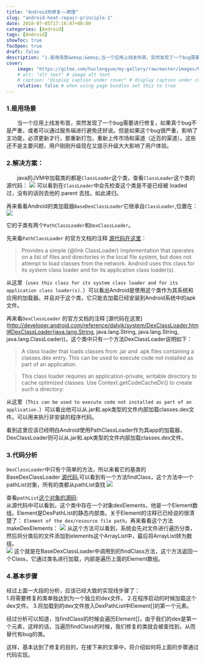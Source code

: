 ```yaml
---
title: "Android热修复——原理"
slug: "android-heat-repair-principle-1"
date: 2018-07-05T17:16:07+08:00
categories: [Android]
tags: [Android]
showToc: true
TocOpen: true
draft: false
description: "1.是用场景&emsp;&emsp;当一个应用上线发布首，突然发现了一个bug需要进行修复，如果真个bug不是严重，或者可以通过服"
cover: 
    image: "https://gitee.com/huclengyue/my-gallery/raw/master/images/blog/16467268210240a01f6a2c2c5b237a032db35b7084.png"
    # alt: "alt text" # image alt text
    # caption: "display caption under cover" # display caption under cover
    relative: false # when using page bundles set this to true
---
```

                
### 1.是用场景    

&emsp;&emsp;当一个应用上线发布首，突然发现了一个bug需要进行修复，如果真个bug不是严重，或者可以通过服务端进行避免还好说。但是如果这个bug很严重，影响了主功能，必须更新才行，那重新打包，重新上传市场和渠道（近百的渠道）。这些还不是主要问题，用户刚刚升级现在又提示升级大大影响了用户体验。


<!--more-->


### 2.解决方案：

&emsp;&emsp;java的JVM中加载类的都是`ClassLoader`这个类，查看`ClassLoader`这个类的源代码：
![](https://gitee.com/huclengyue/my-gallery/raw/master/images/blog/16467268210240a01f6a2c2c5b237a032db35b7084.png)
可以看到在`ClassLoader`中会先检查这个类是不是已经被 loaded 过，没有的话则去他的 parent 去找，如此递归。  

再来看看Android的类加载器`BaseDexClassLoader`它继承自`ClassLoader`,位置在：
![](https://gitee.com/huclengyue/my-gallery/raw/master/images/blog/1646726821421954905ce06782ca5f696a3888498c.png)  

它的子类有两个`PathClassLoader`和`DexClassLoader`。  

先来看`PathClassLoader` 的官方文档的注释 [源代码在这里](https://android.googlesource.com/platform/libcore-snapshot/+/ics-mr1/dalvik/src/main/java/dalvik/system/PathClassLoader.java)：
> Provides a simple {@link ClassLoader} implementation that operates on a list
  of files and directories in the local file system, but does not attempt to
  load classes from the network. Android uses this class for its system class
  loader and for its application class loader(s).

从这里（`uses this class for its system class
  loader and for its application class loader(s).`）可以看出Android是使用这个类作为其系统和应用的加载器。并且对于这个类，它只能去加载已经安装到Android系统中的apk文件。

再来看`DexClassLoader` 的官方文档的注释 [源代码在这里](http://developer.android.com/reference/dalvik/system/DexClassLoader.html#DexClassLoader(java.lang.String, java.lang.String, java.lang.String, java.lang.ClassLoader))，这个类中只有一个方法DexClassLoader说明如下： 
> A class loader that loads classes from .jar and .apk files containing a classes.dex entry. This can be used to execute code not installed as part of an application.  

> This class loader requires an application-private, writable directory to cache optimized classes. Use Context.getCodeCacheDir() to create such a directory:

从这里（`This can be used to execute code not installed as part of an application.`）可以看出他可以从.jar和.apk类型的文件内部加载classes.dex文件。可以用来执行非安装的程序代码。

看到这里应该已经明白Android使用PathClassLoader作为其app的加载器，DexClassLoader则可以从.jar和.apk类型的文件内部加载classes.dex文件。

### 3.代码分析  

`DexClassLoader`中只有个简单的方法，所以来看它的基类的BaseDexClassLoader [源代码](https://android.googlesource.com/platform/libcore-snapshot/+/ics-mr1/dalvik/src/main/java/dalvik/system/BaseDexClassLoader.java),可以看到有一个方法findClass，这个方法中一个pathList对象，所有的类都从pathList查找
![](https://gitee.com/huclengyue/my-gallery/raw/master/images/blog/164672682175491d63e48f8ad9ae7c93f4e7a5b190.png)

查看`pathList`[这个对象的源码](https://android.googlesource.com/platform/libcore-snapshot/+/ics-mr1/dalvik/src/main/java/dalvik/system/DexPathList.java):  
从源代码中可以看到，这个类中存在一个对象dexElements，他是一个Element数组。Element是DexPathList的静态内部类。关于Element的注释已已经说的很清楚了：
`Element of the dex/resource file path`，再来看看这个方法makeDexElements：
![](https://gitee.com/huclengyue/my-gallery/raw/master/images/blog/16467268221308e1a0a0cdf6a4d6a1f844306327aa.png)
从这个方法可以看到，系统会先对文件进行遍历分类，然后将分类后的文件添加到elements这个ArrayList中，最后将ArrayList转为数组。  
![](https://gitee.com/huclengyue/my-gallery/raw/master/images/blog/1646726823479b397bf35715a45fc3999b01ed5a7d.png)
这个就是在BaseDexClassLoader中调用到的findClass方法，这个方法返回一个Class，它通过类名进行加载，内部是遍历上面的Element数组。


### 4.基本步骤

经过上面一大段的分析，应该已经大致的实现线步骤了：  
1.将需要修复的类单独达到为一个独立的dex文件。
2.在程序启动的时候加载这个dex文件。
3.将加载到的dex文件放入DexPathList中Element[]的第一个元素。

经过分析可以知道，当findClass的时候会遍历Element[]，由于我们的dex是第一个元素，这样的话，当遍历findClass的时候，我们修复的类就会被查找到，从而替代有bug的类。  

这样，基本达到了修复的目的，在接下来的文章中，将介绍如何将上面的步骤通过代码实现。